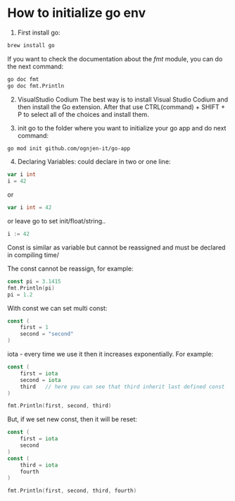 # How to initialize go env
1. First install go:
```bash
brew install go
```

If you want to check the documentation about the *fmt* module, you can do the next command:
```bash
go doc fmt
go doc fmt.Println
```

2. VisualStudio Codium
The best way is to install Visual Studio Codium and then install the Go extension.
After that use CTRL(command) + SHIFT + P to select all of the choices and install them.

3. init
go to the folder where you want to initialize your go app and do next command:
```bash
go mod init github.com/ognjen-it/go-app
```

4. Declaring Variables:
could declare in two or one line:

```go
var i int
i = 42
```
or
```go
var i int = 42
```
or leave go to set init/float/string..
```go
i := 42
```

Const is similar as variable but cannot be reassigned and must be declared in compiling time/

The const cannot be reassign, for example:
```go
const pi = 3.1415
fmt.Println(pi)
pi = 1.2
```

With const we can set multi const:
```go
const (
    first = 1
    second = "second"
)
```

iota - every time we use it then it increases exponentially. For example:

```go
const (
	first = iota
	second = iota
	third   // here you can see that third inherit last defined const
)

fmt.Println(first, second, third)
```

But, if we set new const, then it will be reset:
```go
const (
	first = iota
	second
)
const (
	third = iota
	fourth
)

fmt.Println(first, second, third, fourth)

```